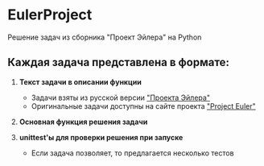 # EulerProject
Решение задач из сборника "Проект Эйлера" на Python

## Каждая задача представлена в формате:
1. **Текст задачи в описании функции**
    - Задачи взяты из русской версии ["Проекта Эйлера"](https://euler.jakumo.org/)
    - Оригинальные задачи доступны на сайте проекта ["Project Euler"](https://projecteuler.net/archives)
    
2. **Основная функция решения задачи**

3. **unittest'ы для проверки решения при запуске**
    - Если задача позволяет, то предлагается несколько тестов
